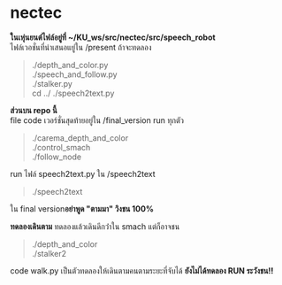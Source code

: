 # nectec

**ในเหุ่นยนต์ไฟล์อยู่ที่ ~/KU_ws/src/nectec/src/speech_robot**  
ไฟล์เวอชั่นที่นำเสนอแยู่ใน /present ถ้าจะทดลอง  
>./depth_and_color.py  
>./speech_and_follow.py  
>./stalker.py  
>cd ../
>./speech2text.py  
  
  
**ส่วนบน repo นี้**    
file code เวอร์ชั่นสุดท้ายอยู่ใน /final_version run ทุกตัว  
>./carema_depth_and_color  
>./control_smach  
>./follow_node  

run ไฟล์ speech2text.py ใน /speech2text  
>./speech2text  

ใน final version**อย่าพูด "ตามมา" วิงชน 100%**  
  
**ทดลองเดินตาม** ทดลองแล้วเดินดีกว่่าใน smach แต่ก็อาจชน
>./depth_and_color  
>./stalker2

code walk.py เป็นตัวทดลองให้เดินตามคนตามระยะที่จับได้ **ยังไม่ได้ทดลอง RUN ระวังชน!!**
